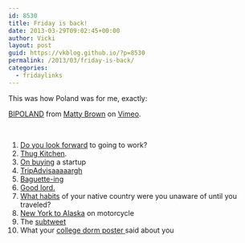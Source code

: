 ```yaml
---
id: 8530
title: Friday is back!
date: 2013-03-29T09:02:45+00:00
author: Vicki
layout: post
guid: https://vkblog.github.io/?p=8530
permalink: /2013/03/friday-is-back/
categories:
  - fridaylinks
---
```

This was how Poland was for me, exactly:



[BIPOLAND](http://vimeo.com/60002414) from [Matty Brown](http://vimeo.com/matthewbrown) on [Vimeo](http://vimeo.com).

&nbsp;

  1. <a href="http://thebillfold.com/2013/03/do-you-look-forward-to-going-to-work/" target="_blank">Do you look forward</a> to going to work?
  2. <a href="http://thugkitchen.com/" target="_blank">Thug Kitchen</a>.
  3. <a href="http://dilbert.com/fast/2013-03-16/" target="_blank">On buying</a> a startup
  4. <a href="http://tripadvisaargh.tumblr.com/" target="_blank">TripAdvisaaaaargh</a>
  5. <a href="http://baguettemenots.tumblr.com/" target="_blank">Baguette-ing</a>
  6. <a href="http://www.gq.com/news-politics/newsmakers/201304/buzz-bissinger-shopaholic-gucci-addiction" target="_blank">Good lord.</a>
  7. <a href="http://www.reddit.com/r/AskReddit/comments/1a5d5u/what_habits_of_your_native_country_were_you/" target="_blank">What habits</a> of your native country were you unaware of until you traveled?
  8. <a href="http://thehairpin.com/2013/03/new-york-to-alaska-on-motorcycle" target="_blank">New York to Alaska</a> on motorcycle
  9. The <a href="http://branch.com/b/defining-the-subtweet" target="_blank">subtweet</a>
 10. What your <a href="http://www.buzzfeed.com/louispeitzman/what-your-college-dorm-posters-said-about-you" target="_blank">college dorm poster </a>said about you